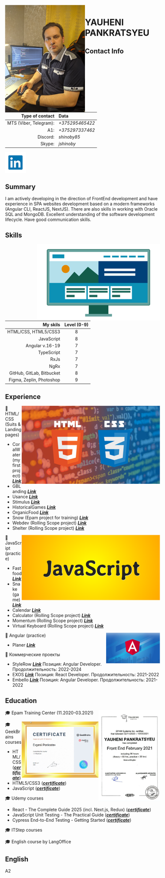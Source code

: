 <img align="left" alt="My photo" src="images/myImgNew.jpg" width="260" >

# YAUHENI PANKRATSYEU

## Contact Info
|Type of contact|Data|
|-----:|:------|
|MTS (Viber, Telegram):|*+375295465422*|
|A1:|*+375297337462*|
|Discord:|*shinoby85*|
|Skype:|*jshinoby*|

[![LinkedIn](images/ld.png)][3]

## Summary
I am actively developing in the direction of FrontEnd development and have experience in SPA 
websites development based on a modern frameworks (Angular CLI, ReactJS, NextJS). There 
are also skills in working with Oracle SQL and MongoDB. Excellent understanding of the software 
development lifecycle. Have good communication skills.

## Skills

<img src="images/develop.gif" align="right" width="400" alt="dev animate">

|My skils|Level (0-9)|
|----:|:----:|
|HTML/CSS, HTML5/CSS3|8|
|JavaScript|8|
|Angular v.16-19|7|
|TypeScript|7|
|RxJs|7|
|NgRx|7|
|GitHub, GitLab, Bitbucket|8|
|Figma, Zeplin, Photoshop|9|


## Experience

<img src="images/html-css.jpg" align="right" width="450" alt="html label">

:star2: HTML/CSS (Suits & Landing pages)
  * CoralWater (my first project) ***[Link](https://zhenya85.github.io/coralwater/)***
  * GBLanding  ***[Link](https://zhenya85.github.io/GBLanding/)***
  * Usance  ***[Link](https://zhenya85.github.io/Usance/)***
  * Stimulus  ***[Link](https://zhenya85.github.io/stimulus/)***
  * HistoricalGames  ***[Link](https://zhenya85.github.io/HistoricalGames/)***
  * OrganicFood  ***[Link](https://zhenya85.github.io/OrganicFood/)***
  * Snow (Epam project for training)  ***[Link](https://zhenya85.github.io/Snow/)***
  * Webdev (Rolling Scope project)   ***[Link](https://zhenya85.github.io/webdev/)***
  * Shelter (Rolling Scope project)   ***[Link](https://zhenya85.github.io/shelter/)***

<img src="images/js.png" align="right" width="450" alt="js label">



:star2: JavaScript (practice)
  * Fastfood  ***[Link](https://zhenya85.github.io/Fastfood/)***
  * Snake (game)  ***[Link](https://zhenya85.github.io/Snake/)***
  * Calendar  ***[Link](https://zhenya85.github.io/Calendar/)***
  * Calculator (Rolling Scope project)   ***[Link](https://zhenya85.github.io/calculator/)***
  * Momentum (Rolling Scope project)   ***[Link](https://zhenya85.github.io/momentum/)***
  * Virtual Keyboard (Rolling Scope project)   ***[Link](https://zhenya85.github.io/virtual-keyboard/)***


<img src="images/angular.jpg" align="right" width="175" alt="angular label">

:star2: Angular (practice)
  * Planer   ***[Link](https://shinoby85.github.io/newplaner/home)***

:star2:  Коммерческие проекты
 * StyleRow ***[Link](https://www.stylerow.com/)*** Позиция: Angular Developer. Продолжительность: 2022-2024
 * EXOS ***[Link](https://www.teamexos.com/)*** Позиция: React Developer. Продолжительность: 2021-2022
 * Embello ***[Link](https://livingbydesignshowhouse.com/)*** Позиция: Angular Developer. Продолжительность: 2021-2022


## Education

<img align='right' alt='sert' src="images/epam.jpg" width="200"/>

:mortar_board: Epam Training Center (11.2020-03.2021)

<img align='right' alt='sert' src="images/education.jpg" width="250"/>

:mortar_board: GeekBrains courses
   - HTML/CSS (**_[certificate](https://geekbrains.ru/certificates/633912.en)_**)
   - HTML5/CSS3 (**_[certificate](https://geekbrains.ru/certificates/351259.en)_**)
   - JavaScript (**_[certificate](https://geekbrains.ru/certificates/788710.en)_**)

:mortar_board: Udemy courses
- React - The Complete Guide 2025 (incl. Next.js, Redux) (**_[certificate](https://udemy-certificate.s3.amazonaws.com/image/UC-82f45f66-d125-4022-8da5-f4961b5e1bdb.jpg)_**)
- JavaScript Unit Testing - The Practical Guide (**_[certificate](https://udemy-certificate.s3.amazonaws.com/image/UC-076c0de4-3c85-4ca9-968f-843e74f9f24a.jpg)_**)
- Cypress End-to-End Testing - Getting Started (**_[certificate](https://udemy-certificate.s3.amazonaws.com/image/UC-55f93a35-19fd-4160-b950-ac9dfc945598.jpg)_**)

:mortar_board: ITStep courses

:mortar_board: English course by LangOffice

## English
A2


[1]:https://drive.google.com/file/d/1QV_cVO51sBTxlzwSTYmHrnzz2d_YYiWj/view?usp=sharing
[2]:https://www.facebook.com/profile.php?id=100000615839048
[3]:https://www.linkedin.com/in/yauheni-pankratsyeu-b172b5152/







<!--

### Hi there 👋

**shinoby85/shinoby85** is a ✨ _special_ ✨ repository because its `README.md` (this file) appears on your GitHub profile.

Here are some ideas to get you started:

- 🔭 I’m currently working on ...
- 🌱 I’m currently learning ...
- 👯 I’m looking to collaborate on ...
- 🤔 I’m looking for help with ...
- 💬 Ask me about ...
- 📫 How to reach me: ...
- 😄 Pronouns: ...
- ⚡ Fun fact: ...
-->

